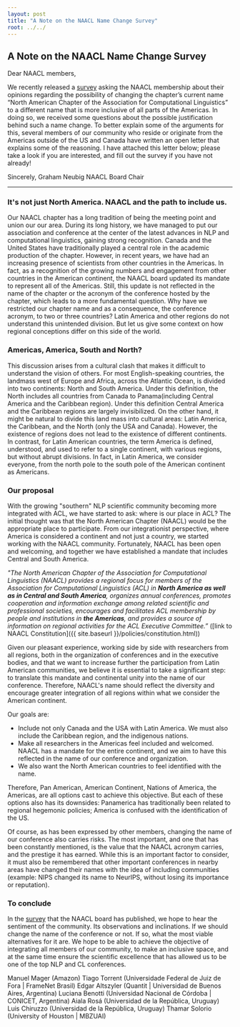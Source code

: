 ```yaml
---
layout: post
title: "A Note on the NAACL Name Change Survey"
root: ../../
---
```


## A Note on the NAACL Name Change Survey

Dear NAACL members,

We recently released a [survey](https://forms.gle/r8SWiu8goG79kwFH8) asking the NAACL membership about their opinions regarding the possibility of changing the chapter’s current name “North American Chapter of the Association for Computational Linguistics” to a different name that is more inclusive of all parts of the Americas. In doing so, we received some questions about the possible justification behind such a name change. To better explain some of the arguments for this, several members of our community who reside or originate from the Americas outside of the US and Canada have written an open letter that explains some of the reasoning. I have attached this letter below; please take a look if you are interested, and fill out the survey if you have not already!

Sincerely,
Graham Neubig
NAACL Board Chair

---

### It's not just North America. NAACL and the path to include us.

Our NAACL chapter has a long tradition of being the meeting point and union our our area. During its long history, we have managed to put our association and conference at the center of the latest advances in NLP and computational linguistics, gaining strong recognition. Canada and the United States have traditionally played a central role in the academic production of the chapter. However, in recent years, we have had an increasing presence of scientists from other countries in the Americas. In fact, as a recognition of the growing numbers and engagement from other countries in the American continent, the NAACL board updated its mandate to represent all of the Americas. Still, this update is not reflected in the name of the chapter or the acronym of the conference hosted by the chapter, which leads to a more fundamental question. Why have we restricted our chapter name and as a consequence, the conference acronym, to two or three countries? Latin America and other regions do not understand this unintended division. But let us give some context on how regional conceptions differ on this side of the world.

### Americas, America, South and North?

This discussion arises from a cultural clash that makes it difficult to understand the vision of others. For most English-speaking countries, the landmass west of Europe and Africa, across the Atlantic Ocean, is divided into two continents: North and South America. Under this definition, the North includes all countries from Canada to Panama(including Central America and the Caribbean region). Under this definition Central America and the Caribbean regions are largely invisibilized. On the other hand, it might be natural to divide this land mass into cultural areas: Latin America, the Caribbean, and the North (only the USA and Canada). However, the existence of regions does not lead to the existence of different continents. In contrast, for Latin American countries, the term America is defined, understood, and used to refer to a single continent, with various regions, but without abrupt divisions. In fact, in Latin America, we consider everyone, from the north pole to the south pole of the American continent as Americans.

### Our proposal

With the growing "southern" NLP scientific community becoming more integrated with ACL, we have started to ask: where is our place in ACL? The initial thought was that the North American Chapter (NAACL) would be the appropriate place to participate. From our integrationist perspective, where America is considered a continent and not just a country, we started working with the NAACL community. Fortunately, NAACL has been open and welcoming, and together we have established a mandate that includes Central and South America.

_"The North American Chapter of the Association for Computational Linguistics (NAACL) provides a regional focus for members of the Association for Computational Linguistics (ACL) in **North America as well as in Central and South America**, organizes annual conferences, promotes cooperation and information exchange among related scientific and professional societies, encourages and facilitates ACL membership by people and institutions in **the Americas**, and provides a source of information on regional activities for the ACL Executive Committee.”_ ([link to NAACL Constitution]({{ site.baseurl }}/policies/constitution.html))

Given our pleasant experience, working side by side with researchers from all regions, both in the organization of conferences and in the executive bodies, and that we want to increase further the participation from Latin American communities, we believe it is essential to take a significant step: to translate this mandate and continental unity into the name of our conference. Therefore, NAACL's name should reflect the diversity and encourage greater integration of all regions within what we consider the American continent.

Our goals are:
* Include not only Canada and the USA with Latin America. We must also include the Caribbean region, and the indigenous nations.
* Make all researchers in the Americas feel included and welcomed. NAACL has a mandate for the entire continent, and we aim to have this reflected in the name of our conference and organization.
* We also want the North American countries to feel identified with the name.

Therefore, Pan American, American Continent, Nations of America, the Americas, are all options cast to achieve this objective. But each of these options also has its downsides: Panamerica has traditionally been related to regional hegemonic policies; America is confused with the identification of the US.

Of course, as has been expressed by other members, changing the name of our conference also carries risks. The most important, and one that has been constantly mentioned, is the value that the NAACL acronym carries, and the prestige it has earned. While this is an important factor to consider, it must also be remembered that other important conferences in nearby areas have changed their names with the idea of including communities (example: NIPS changed its name to NeurIPS, without losing its importance or reputation).

### To conclude

In the [survey](https://forms.gle/r8SWiu8goG79kwFH8) that the NAACL board has published, we hope to hear the sentiment of the community. Its observations and inclinations. If we should change the name of the conference or not. If so, what the most viable alternatives for it are. We hope to be able to achieve the objective of integrating all members of our community, to make an inclusive space, and at the same time ensure the scientific excellence that has allowed us to be one of the top NLP and CL conferences.

Manuel Mager (Amazon)
Tiago Torrent (Universidade Federal de Juiz de Fora | FrameNet Brasil)
Edgar Altszyler (Quantit | Universidad de Buenos Aires, Argentina)
Luciana Benotti (Universidad Nacional de Córdoba | CONICET, Argentina)
Aiala Rosá (Universidad de la República, Uruguay)
Luis Chiruzzo (Universidad de la República, Uruguay)
Thamar Solorio (University of Houston | MBZUAI)
